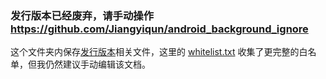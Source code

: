 ### 发行版本已经废弃，请手动操作 https://github.com/Jiangyiqun/android_background_ignore

这个文件夹内保存[发行版本](https://github.com/Jiangyiqun/android_background_ignore/releases)相关文件，这里的 [whitelist.txt](https://raw.githubusercontent.com/Jiangyiqun/android_background_ignore/master/Release/white_list.txt) 收集了更完整的白名单，但我仍然建议手动编辑该文档。
